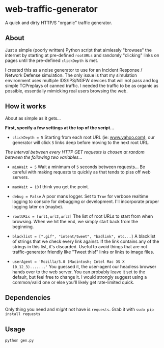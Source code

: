 # web-traffic-generator
A quick and dirty HTTP/S "organic" traffic generator. 

## About
Just a simple (poorly written) Python script that aimlessly "browses" the internet by starting at pre-defined `rootURLs` and randomly "clicking" links on pages until the pre-defined `clickDepth` is met.

I created this as a noise generator to use for an Incident Response / Network Defense simulation. The only issue is that my simulation environment uses multiple IDS/IPS/NGFW devices that will not pass and log simple TCPreplays of canned traffic. I needed the traffic to be as organic as possible, essentially mimicking real users browsing the web. 

## How it works
About as simple as it gets...

**First, specify a few settings at the top of the script...**

- `clickDepth = 5` Starting from each root URL (ie: www.yahoo.com), our generator will click `5` links deep before moving to the next root URL.

*The interval between every HTTP GET requests is chosen at random between the following two variables...*

- `minWait = 5` Wait a minimum of `5` seconds between requests... Be careful with making requests to quickly as that tends to piss off web servers.
- `maxWait = 10` I think you get the point.


- `debug = False` A poor mans logger. Set to `True` for verbose realtime logging to console for debugging or development. I'll incorporate proper logging later on (maybe).


- `rootURLs = [url1,url2,url3]` The list of root URLs to start from when browsing. When we hit the end, we simply start back from the beginning.

- `blacklist = [".gif", "intent/tweet", "badlink", etc...]` A blacklist of strings that we check every link against. If the link contains any of the strings in this list, it's discarded. Useful to avoid things that are not traffic-generator friendly like "Tweet this!" links or links to image files.

- `userAgent = 'Mozilla/5.0 (Macintosh; Intel Mac OS X 10_12_3).......'` You guessed it, the user-agent our headless browser hands over to the web server. You can probably leave it set to the default, but feel free to change it. I would strongly suggest using a common/valid one or else you'll likely get rate-limited quick. 

## Dependencies
Only thing you need and *might* not have is `requests`. Grab it with `sudo pip install requests`

## Usage
`python gen.py`
